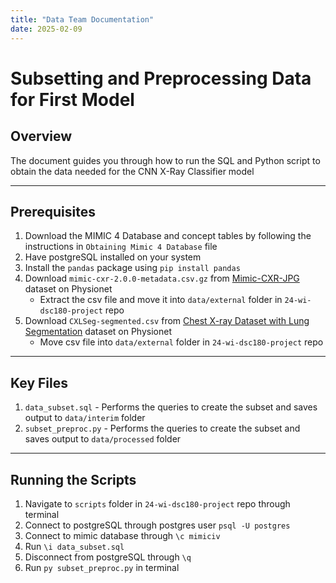 ```yaml
---
title: "Data Team Documentation"
date: 2025-02-09
---
```


# Subsetting and Preprocessing Data for First Model

## Overview
The document guides you through how to run the SQL and Python script to obtain the data needed for the CNN X-Ray Classifier model

---

## Prerequisites

1. Download the MIMIC 4 Database and concept tables by following the instructions in `Obtaining Mimic 4 Database` file
2. Have postgreSQL installed on your system
3. Install the `pandas` package using `pip install pandas`
4. Download `mimic-cxr-2.0.0-metadata.csv.gz` from [Mimic-CXR-JPG](https://physionet.org/content/mimic-cxr-jpg/2.1.0/) dataset on Physionet
    - Extract the csv file and move it into `data/external` folder in `24-wi-dsc180-project` repo
5. Download `CXLSeg-segmented.csv` from [Chest X-ray Dataset with Lung Segmentation](https://physionet.org/content/chest-x-ray-segmentation/1.0.0/) dataset on Physionet
    - Move csv file into `data/external` folder in `24-wi-dsc180-project` repo

---

## Key Files
1. `data_subset.sql` - Performs the queries to create the subset and saves output to `data/interim` folder
2. `subset_preproc.py` - Performs the queries to create the subset and saves output to `data/processed` folder

---

## Running the Scripts

1. Navigate to `scripts` folder in `24-wi-dsc180-project` repo through terminal
2. Connect to postgreSQL through postgres user `psql -U postgres`
3. Connect to mimic database through `\c mimiciv`
4. Run `\i data_subset.sql`
5. Disconnect from postgreSQL through `\q`
2. Run `py subset_preproc.py` in terminal 